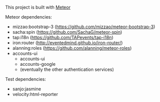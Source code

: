 This project is built with [Meteor](https://www.meteor.com/)

Meteor dependencies:
* mizzao:bootstrap-3 (https://github.com/mizzao/meteor-bootstrap-3)
* sacha:spin (https://github.com/SachaG/meteor-spin)
* tap:i18n (https://github.com/TAPevents/tap-i18n)
* iron:router (http://eventedmind.github.io/iron-router/)
* alanning:roles (https://github.com/alanning/meteor-roles)
* accounts-ui
    * accounts-ui 
    * accounts-google
    * (eventually the other authentication services)

Test dependencies:
* sanjo:jasmine
* velocity:html-reporter
